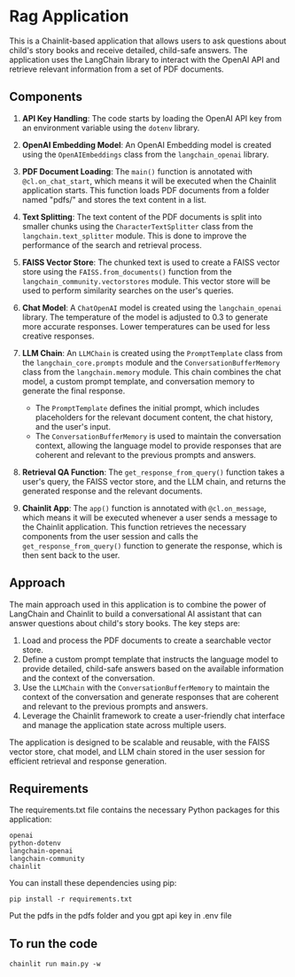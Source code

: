 # Rag Application

This is a Chainlit-based application that allows users to ask questions about child's story books and receive detailed, child-safe answers. The application uses the LangChain library to interact with the OpenAI API and retrieve relevant information from a set of PDF documents.

## Components

1. **API Key Handling**: The code starts by loading the OpenAI API key from an environment variable using the `dotenv` library.

2. **OpenAI Embedding Model**: An OpenAI Embedding model is created using the `OpenAIEmbeddings` class from the `langchain_openai` library.

3. **PDF Document Loading**: The `main()` function is annotated with `@cl.on_chat_start`, which means it will be executed when the Chainlit application starts. This function loads PDF documents from a folder named "pdfs/" and stores the text content in a list.

4. **Text Splitting**: The text content of the PDF documents is split into smaller chunks using the `CharacterTextSplitter` class from the `langchain.text_splitter` module. This is done to improve the performance of the search and retrieval process.

5. **FAISS Vector Store**: The chunked text is used to create a FAISS vector store using the `FAISS.from_documents()` function from the `langchain_community.vectorstores` module. This vector store will be used to perform similarity searches on the user's queries.

6. **Chat Model**: A `ChatOpenAI` model is created using the `langchain_openai` library. The temperature of the model is adjusted to 0.3 to generate more accurate responses. Lower temperatures can be used for less creative responses.

7. **LLM Chain**: An `LLMChain` is created using the `PromptTemplate` class from the `langchain_core.prompts` module and the `ConversationBufferMemory` class from the `langchain.memory` module. This chain combines the chat model, a custom prompt template, and conversation memory to generate the final response.
   - The `PromptTemplate` defines the initial prompt, which includes placeholders for the relevant document content, the chat history, and the user's input.
   - The `ConversationBufferMemory` is used to maintain the conversation context, allowing the language model to provide responses that are coherent and relevant to the previous prompts and answers.

8. **Retrieval QA Function**: The `get_response_from_query()` function takes a user's query, the FAISS vector store, and the LLM chain, and returns the generated response and the relevant documents.

9. **Chainlit App**: The `app()` function is annotated with `@cl.on_message`, which means it will be executed whenever a user sends a message to the Chainlit application. This function retrieves the necessary components from the user session and calls the `get_response_from_query()` function to generate the response, which is then sent back to the user.

## Approach

The main approach used in this application is to combine the power of LangChain and Chainlit to build a conversational AI assistant that can answer questions about child's story books. The key steps are:

1. Load and process the PDF documents to create a searchable vector store.
2. Define a custom prompt template that instructs the language model to provide detailed, child-safe answers based on the available information and the context of the conversation.
3. Use the `LLMChain` with the `ConversationBufferMemory` to maintain the context of the conversation and generate responses that are coherent and relevant to the previous prompts and answers.
4. Leverage the Chainlit framework to create a user-friendly chat interface and manage the application state across multiple users.

The application is designed to be scalable and reusable, with the FAISS vector store, chat model, and LLM chain stored in the user session for efficient retrieval and response generation.

## Requirements

The requirements.txt file contains the necessary Python packages for this application:

```
openai
python-dotenv
langchain-openai
langchain-community
chainlit
```

You can install these dependencies using pip:

```
pip install -r requirements.txt
```

Put the pdfs in the pdfs folder and you gpt api key in .env file

## To run the code 

```
chainlit run main.py -w
```
